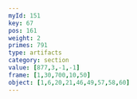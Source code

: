 ```yaml
---
myId: 151
key: 67
pos: 161
weight: 2
primes: 791
type: artifacts
category: section
value: [877,3,-1,-1]
frame: [1,30,700,10,50]
object: [1,6,20,21,46,49,57,58,60]
---
```

